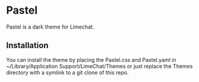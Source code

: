 # Pastel

Pastel is a dark theme for Limechat.

## Installation

You can install the theme by placing the Pastel.css and Pastel.yaml in ~/Library/Application Support/LimeChat/Themes or just replace the Themes directory with a symlink to a git clone of this repo.
